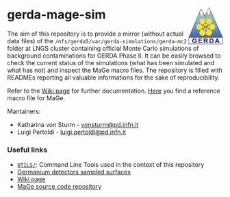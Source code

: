 <div class="header">
  <img src="UTILS/gerda-logo.png" alt="logo" width="80" align="right"/>
  <h1>gerda-mage-sim</h1>
</div>

The aim of this repository is to provide a mirror (without actual data files) of the `/nfs/gerda5/var/gerda-simulations/gerda-mc2` folder at LNGS cluster containing official Monte Carlo simulations of background contaminations for GERDA Phase II. It can be easily browsed to check the current status of the simulations (what has been simulated and what has not) and inspect the MaGe macro files. The repository is filled with READMEs reporting all valuable informations for the sake of reproducibility.

Refer to the [Wiki page](https://github.com/mppmu/gerda-snippets/wiki/MaGe-simulations-stored-at-LNGS) for further documentation. [Here](https://github.com/mppmu/gerda-snippets/tree/master/MaGe-macros) you find a reference macro file for MaGe.

Mantainers:
* Katharina von Sturm - [vonsturm@pd.infn.it](mailto:vonsturm@pd.infn.it)
* Luigi Pertoldi - [luigi.pertoldi@pd.infn.it](mailto:luigi.pertoldi@pd.infn.it)

### Useful links
* [`UTILS/`](https://github.com/gipert/gerda-mage-sim/tree/master/UTILS): Command Line Tools used in the context of this repository
* [Germanium detectors sampled surfaces](https://github.com/gipert/gerda-mage-sim/tree/master/gedet/surf/ver)
* [Wiki page](https://github.com/mppmu/gerda-snippets/wiki/MaGe-simulations-stored-at-LNGS)
* [MaGe source code repository](https://github.com/mppmu/MaGe)
